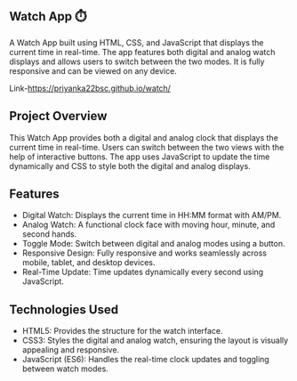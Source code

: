 
## Watch App ⏱️

A Watch App built using HTML, CSS, and JavaScript that displays the current time in real-time. The app features both digital and analog watch displays and allows users to switch between the two modes. It is fully responsive and can be viewed on any device.

Link-https://priyanka22bsc.github.io/watch/

## Project Overview

This Watch App provides both a digital and analog clock that displays the current time in real-time. Users can switch between the two views with the help of interactive buttons. The app uses JavaScript to update the time dynamically and CSS to style both the digital and analog displays.

## Features

- Digital Watch: Displays the current time in HH:MM format with AM/PM.
- Analog Watch: A functional clock face with moving hour, minute, and second hands.
- Toggle Mode: Switch between digital and analog modes using a button.
- Responsive Design: Fully responsive and works seamlessly across mobile, tablet, and desktop devices.
- Real-Time Update: Time updates dynamically every second using JavaScript.
  
## Technologies Used

- HTML5: Provides the structure for the watch interface.
- CSS3: Styles the digital and analog watch, ensuring the layout is visually appealing and responsive.
- JavaScript (ES6): Handles the real-time clock updates and toggling between watch modes.

